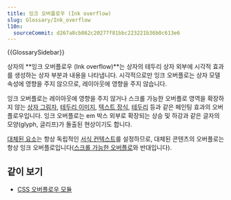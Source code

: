 ```yaml
---
title: 잉크 오버플로우 (Ink overflow)
slug: Glossary/Ink_overflow
l10n:
  sourceCommit: d267a8cb862c20277f81bbc223221b36b0c613e6
---
```


{{GlossarySidebar}}

상자의 **잉크 오버플로우 (Ink overflow)**는 상자의 테두리 상자 외부에 시각적 효과를 생성하는 상자 부분과 내용을 나타냅니다. 시각적으로만 잉크 오버플로는 상자 모델 속성에 영향을 주지 않으므로, 레이아웃에 영향을 주지 않습니다.

잉크 오버플로는 레이아웃에 영향을 주지 않거나 스크롤 가능한 오버플로 영역을 확장하지 않는 [상자 그림자](/ko/docs/Web/CSS/box-shadow), [테두리 이미지](/ko/docs/Web/CSS/CSS_backgrounds_and_borders), [텍스트 장식](/ko/docs/Web/CSS/CSS_text_decoration), [테두리](/en-US/docs/Web/CSS/outline) 등과 같은 페인팅 효과의 오버플로우입니다. 잉크 오버플로는 em 박스 외부로 확장되는 상승 및 하강과 같은 글자의 모양(glyph, 글리프)가 돌출된 현상이기도 합니다.

[대체된 요소](/ko/docs/Web/CSS/Replaced_element)는 항상 독립적인 [서식 컨텍스트](/ko/docs/Web/CSS/CSS_flow_layout/Introduction_to_formatting_contexts)를 설정하므로, 대체된 콘텐츠의 오버플로는 항상 잉크 오버플로입니다([스크롤 가능한 오버플로](/ko/docs/Learn/CSS/Building_blocks/Overflowing_content)와 반대입니다).

## 같이 보기

- [CSS 오버플로우 모듈](/ko/docs/Web/CSS/CSS_overflow)

